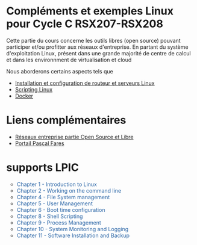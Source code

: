 <!-- Global site tag (gtag.js) - Google Analytics -->
<script async src="https://www.googletagmanager.com/gtag/js?id=UA-24954673-1"></script>
<script>
  window.dataLayer = window.dataLayer || [];
  function gtag(){dataLayer.push(arguments);}
  gtag('js', new Date());

  gtag('config', 'UA-24954673-1');
</script>


# Compléments et exemples Linux pour Cycle C RSX207-RSX208

Cette partie du cours concerne les outils libres (open source) pouvant participer et/ou profitter aux réseaux d'entreprise. En partant du système d'exploitation Linux, présent dans une grande majorité de centre de calcul et dans les environnment de virtualisation et cloud 

Nous aborderons certains aspects tels que

* [Installation et configuration de routeur et serveurs Linux](Linux)
* [Scripting Linux](scripts)
* [Docker](Docker)

# Liens complémentaires

* [Réseaux entreprise partie Open Source et Libre](http://reseaux-entreprise.cofares.net/)
* [Portail Pascal Fares](http://www.cofares.net)

# supports LPIC

<ul style="margin:1em 0px;padding-left:2em;list-style-type:circle"><li style="margin:0px;padding:0px"><a href="http://www.ict-innovation.fossfa.net/files/Chapter_1_intro_to_linux.pdf" style="color:rgb(39,99,165);text-decoration:none" title="Chapter 1 - Introduction to Linux">Chapter 1</a><a href="http://www.ict-innovation.fossfa.net/files/Chapter_1_intro_to_linux.pdf" style="color:rgb(39,99,165);text-decoration:none"> - Introduction to Linux</a></li>
<li style="margin:0px;padding:0px"><a href="http://www.ict-innovation.fossfa.net/files/Chapter_2_using_command_line.pdf" style="color:rgb(39,99,165);text-decoration:none" title="Chapter 2 - Working on the command line">Chapter 2</a><a href="http://www.ict-innovation.fossfa.net/files/Chapter_2_using_command_line.pdf" style="color:rgb(39,99,165);text-decoration:none"> - Working on the command line</a></li>
<li style="margin:0px;padding:0px"><a href="http://www.ict-innovation.fossfa.net/files/chapter-4_file_system_management_1.pdf" style="color:rgb(39,99,165);text-decoration:none" title="chapter 4 file system management">Chapter 4 - File System management</a></li>
<li style="margin:0px;padding:0px"><a href="http://www.ict-innovation.fossfa.net/files/chapter_5_user_management.pdf" style="color:rgb(39,99,165);text-decoration:none" title="chapter 5 User management">Chapter 5 - User Management</a></li>
<li style="margin:0px;padding:0px"><a href="http://www.ict-innovation.fossfa.net/files/chapter_6_boot_time_configuration.pdf" style="color:rgb(39,99,165);text-decoration:none" title="Chapter 6 - Boot time configuration">Chapter 6 - Boot time configuration</a></li>
<li style="margin:0px;padding:0px"><a href="http://www.ict-innovation.fossfa.net/files/Chapter_8_shell_scripting.pdf" style="color:rgb(39,99,165);text-decoration:none" title="Chapter_8_shell_scripting">Chapter 8 - Shell Scripting</a></li>
<li style="margin:0px;padding:0px"><a href="http://www.ict-innovation.fossfa.net/files/Chapter_9_process_management.pdf" style="color:rgb(39,99,165);text-decoration:none" title="Chapter_9_process_management">Chapter 9 - Process Management</a></li>
<li style="margin:0px;padding:0px"><a href="http://www.ict-innovation.fossfa.net/files/Chapter_10_system_monitoring_n_logging.pdf" style="color:rgb(39,99,165);text-decoration:none" title="Chapter_10_system_monitoring_n_logging">Chapter 10 - System Monitoring and Logging</a></li>
<li style="margin:0px;padding:0px"><a href="http://www.ict-innovation.fossfa.net/files/Chapter_11_software_installation_n_backup.pdf" style="color:rgb(39,99,165);text-decoration:none" title="Chapter_11_software_installation_n_backup">Chapter 11 - Software Installation and Backup</a><br />
</li></ul>